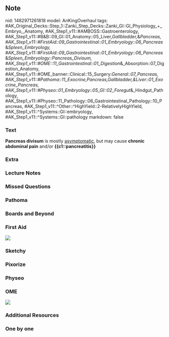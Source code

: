 ## Note
nid: 1482971261818
model: AnKingOverhaul
tags: #AK_Original_Decks::Step_1::Zanki_Step_Decks::Zanki_GI::GI_Physiology_+_Embryo,_Anatomy, #AK_Step1_v11::#AMBOSS::Gastroenterology, #AK_Step1_v11::#B&B::09_GI::01_Anatomy::05_Liver,_Gallbladder,_&_Pancreas, #AK_Step1_v11::#FirstAid::09_Gastrointestinal::01_Embryology::06_Pancreas_&_Spleen_Embryology, #AK_Step1_v11::#FirstAid::09_Gastrointestinal::01_Embryology::06_Pancreas_&_Spleen_Embryology::Pancreas_Divisum, #AK_Step1_v11::#OME::11_Gastrointestinal::01_Digestion_&_Absorption::07_Digestion_Anatomy, #AK_Step1_v11::#OME_banner::Clinical::15_Surgery:_General::07_Pancreas, #AK_Step1_v11::#Pathoma::11_Exocrine,Pancreas,Gallbladder,&Liver::01_Exocrine_Pancreas, #AK_Step1_v11::#Physeo::01_Embryology::05_GI::02_Foregut_&_Hindgut_Pathology, #AK_Step1_v11::#Physeo::11_Pathology::06_Gastrointestinal_Pathology::10_Pancreas, #AK_Step1_v11::^Other::^HighYield::2-RelativelyHighYield, #AK_Step1_v11::^Systems::GI::embryology, #AK_Step1_v11::^Systems::GI::pathology
markdown: false

### Text
<div>
  <b>Pancreas divisum</b> is mostly <u>asymptomatic</u>, but may
  cause <b>chronic abdominal pain</b> and/or
  <b>{{c1::pancreatitis}}</b>
</div>

### Extra


### Lecture Notes


### Missed Questions


### Pathoma


### Boards and Beyond


### First Aid
<img src="tmph2GkXa.png">

### Sketchy


### Pixorize


### Physeo


### OME
<div class="ome-widget">
  <a href=
  "https://onlinemeded.org/spa/surgery-general/pancreas/acquire?ref=anki">
  <img src="_OME_AnkiFlashcards_Lesson_4.png"></a>
</div>

### Additional Resources


### One by one

